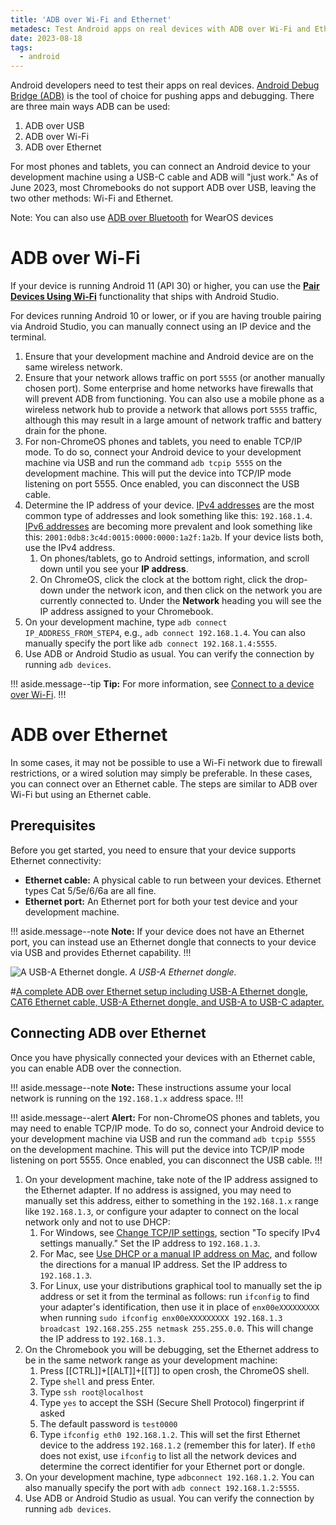 ```yaml
---
title: 'ADB over Wi-Fi and Ethernet'
metadesc: Test Android apps on real devices with ADB over Wi-Fi and Ethernet.
date: 2023-08-18
tags:
  - android
---
```


Android developers need to test their apps on real devices. [Android Debug Bridge (ADB)](https://developer.android.com/tools/adb) is the tool of choice for pushing apps and debugging. There are three main ways ADB can be used:

1.  ADB over USB
1.  ADB over Wi-Fi
1.  ADB over Ethernet

For most phones and tablets, you can connect an Android device to your development machine using a USB-C cable and ADB will "just work." As of June 2023, most Chromebooks do not support ADB over USB, leaving the two other methods: Wi-Fi and Ethernet.

Note: You can also use [ADB over Bluetooth](https://developer.android.com/training/wearables/get-started/debugging) for WearOS devices

# ADB over Wi-Fi

If your device is running Android 11 (API 30) or higher, you can use the [**Pair Devices Using Wi-Fi**](https://developer.android.com/tools/adb#connect-to-a-device-over-wi-fi) functionality that ships with Android Studio.

For devices running Android 10 or lower, or if you are having trouble pairing via Android Studio, you can manually connect using an IP device and the terminal.

1.  Ensure that your development machine and Android device are on the same wireless network.
1.  Ensure that your network allows traffic on port `5555` (or another manually chosen port). Some enterprise and home networks have firewalls that will prevent ADB from functioning. You can also use a mobile phone as a wireless network hub to provide a network that allows port `5555` traffic, although this may result in a large amount of network traffic and battery drain for the phone.
1.  For non-ChromeOS phones and tablets, you need to enable TCP/IP mode. To do so, connect your Android device to your development machine via USB and run the command `adb tcpip 5555` on the development machine. This will put the device into TCP/IP mode listening on port 5555. Once enabled, you can disconnect the USB cable.
1.  Determine the IP address of your device. [IPv4 addresses](https://en.wikipedia.org/wiki/Internet_Protocol_version_4) are the most common type of addresses and look something like this: `192.168.1.4`. [IPv6 addresses](https://en.wikipedia.org/wiki/IPv6_address) are becoming more prevalent and look something like this: `2001:0db8:3c4d:0015:0000:0000:1a2f:1a2b`. If your device lists both, use the IPv4 address.
    1.  On phones/tablets, go to Android settings, information, and scroll down until you see your **IP address**.
    1.  On ChromeOS, click the clock at the bottom right, click the drop-down under the network icon, and then click on the network you are currently connected to. Under the **Network** heading you will see the IP address assigned to your Chromebook.
1.  On your development machine, type `adb connect IP_ADDRESS_FROM_STEP4`, e.g., `adb connect 192.168.1.4`. You can also manually specify the port like `adb connect 192.168.1.4:5555`.
1.  Use ADB or Android Studio as usual. You can verify the connection by running `adb devices`.

!!! aside.message--tip
**Tip:** For more information, see [Connect to a device over Wi-Fi](https://developer.android.com/tools/adb#wireless).
!!!

# ADB over Ethernet

In some cases, it may not be possible to use a Wi-Fi network due to firewall restrictions, or a wired solution may simply be preferable. In these cases, you can connect over an Ethernet cable. The steps are similar to ADB over Wi-Fi but using an Ethernet cable.

## Prerequisites

Before you get started, you need to ensure that your device supports Ethernet connectivity:

- **Ethernet cable:** A physical cable to run between your devices. Ethernet types Cat 5/5e/6/6a are all fine.
- **Ethernet port:** An Ethernet port for both your test device and your development machine.

!!! aside.message--note
**Note:** If your device does not have an Ethernet port, you can instead use an Ethernet dongle that connects to your device via USB and provides Ethernet capability.
!!!

![A USB-A Ethernet dongle.](ix://android/adb/ethernet.jpg)
_A USB-A Ethernet dongle._

#[A complete ADB over Ethernet setup including USB-A Ethernet dongle, CAT6 Ethernet cable, USB-A Ethernet dongle, and USB-A to USB-C adapter.](ix://android/adb/double-ethernet.jpg)

## Connecting ADB over Ethernet

Once you have physically connected your devices with an Ethernet cable, you can enable ADB over the connection.

!!! aside.message--note
**Note:** These instructions assume your local network is running on the `192.168.1.x` address space.
!!!

!!! aside.message--alert
**Alert:** For non-ChromeOS phones and tablets, you may need to enable TCP/IP mode. To do so, connect your Android device to your development machine via USB and run the command `adb tcpip 5555` on the development machine. This will put the device into TCP/IP mode listening on port 5555. Once enabled, you can disconnect the USB cable.
!!!

1.  On your development machine, take note of the IP address assigned to the Ethernet adapter. If no address is assigned, you may need to manually set this address, either to something in the `192.168.1.x` range like `192.168.1.3`, or configure your adapter to connect on the local network only and not to use DHCP:
    1.  For Windows, see [Change TCP/IP settings](https://support.microsoft.com/en-us/windows/change-tcp-ip-settings-bd0a07af-15f5-cd6a-363f-ca2b6f391ace), section "To specify IPv4 settings manually." Set the IP address to `192.168.1.3`.
    1.  For Mac, see [Use DHCP or a manual IP address on Mac](https://support.apple.com/guide/mac-help/use-dhcp-or-a-manual-ip-address-on-mac-mchlp2718/mac), and follow the directions for a manual IP address. Set the IP address to `192.168.1.3`.
    1.  For Linux, use your distributions graphical tool to manually set the ip address or set it from the terminal as follows: run `ifconfig` to find your adapter's identification, then use it in place of `enx00eXXXXXXXXX` when running `sudo ifconfig enx00eXXXXXXXXX 192.168.1.3 broadcast 192.168.255.255 netmask 255.255.0.0`. This will change the IP address to `192.168.1.3.`
1.  On the Chromebook you will be debugging, set the Ethernet address to be in the same network range as your development machine:
    1.  Press [[CTRL]]+[[ALT]]+[[T]] to open crosh, the ChromeOS shell.
    1.  Type `shell` and press Enter.
    1.  Type `ssh root@localhost`
    1.  Type `yes` to accept the SSH (Secure Shell Protocol) fingerprint if asked
    1.  The default password is `test0000`
    1.  Type `ifconfig eth0 192.168.1.2`. This will set the first Ethernet device to the address `192.168.1.2` (remember this for later). If `eth0` does not exist, use `ifconfig` to list all the network devices and determine the correct identifier for your Ethernet port or dongle.
1.  On your development machine, type `adbconnect 192.168.1.2`. You can also manually specify the port with `adb connect 192.168.1.2:5555`.
1.  Use ADB or Android Studio as usual. You can verify the connection by running `adb devices`.

